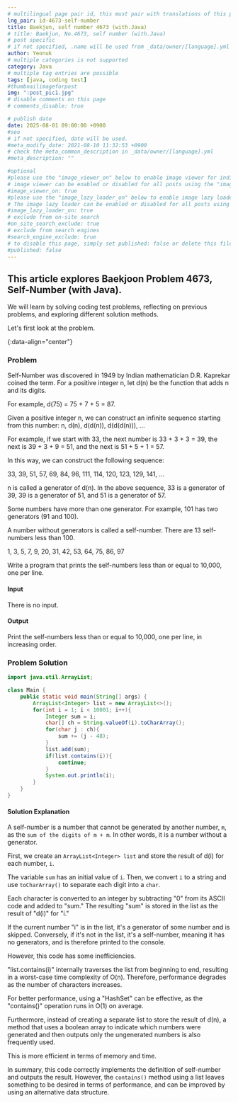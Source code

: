 ```yaml
---
# multilingual page pair id, this must pair with translations of this page. (This name must be unique)
lng_pair: id-4673-self-number
title: Baekjun, self number 4673 (with.Java)
# title: Baekjun, No.4673, self number (with.Java)
# post specific
# if not specified, .name will be used from _data/owner/[language].yml
author: Yeonuk
# multiple categories is not supported
category: Java
# multiple tag entries are possible
tags: [java, coding test]
#thumbnailimageforpost
img: ":post_pic1.jpg"
# disable comments on this page
# comments_disable: true

# publish date
date: 2025-08-01 09:00:00 +0900
#seo
# if not specified, date will be used.
#meta_modify_date: 2021-08-10 11:32:53 +0900
# check the meta_common_description in _data/owner/[language].yml
#meta_description: ""

#optional
#please use the "image_viewer_on" below to enable image viewer for individual pages or posts (_posts/ or [language]/_posts folders).
# image viewer can be enabled or disabled for all posts using the "image_viewer_posts: true" setting in _data/conf/main.yml.
#image_viewer_on: true
#please use the "image_lazy_loader_on" below to enable image lazy loader for individual pages or posts (_posts/ or [language]/_posts folders).
# The image lazy loader can be enabled or disabled for all posts using the "image_lazy_loader_posts: true" setting in _data/conf/main.yml.
#image_lazy_loader_on: true
# exclude from on-site search
#on_site_search_exclude: true
# exclude from search engines
#search_engine_exclude: true
# to disable this page, simply set published: false or delete this file
#published: false
---
```


<!-- outline-start -->

## This article explores Baekjoon Problem 4673, Self-Number (with Java).

We will learn by solving coding test problems, reflecting on previous problems, and exploring different solution methods.

Let's first look at the problem.

{:data-align="center"}

<!-- outline-end -->

### Problem

Self-Number was discovered in 1949 by Indian mathematician D.R. Kaprekar coined the term. For a positive integer n, let d(n) be the function that adds n and its digits.

For example, d(75) = 75 + 7 + 5 = 87.

Given a positive integer n, we can construct an infinite sequence starting from this number: n, d(n), d(d(n)), d(d(d(n))), ...

For example, if we start with 33, the next number is 33 + 3 + 3 = 39, the next is 39 + 3 + 9 = 51, and the next is 51 + 5 + 1 = 57.

In this way, we can construct the following sequence:

33, 39, 51, 57, 69, 84, 96, 111, 114, 120, 123, 129, 141, ...

n is called a generator of d(n). In the above sequence, 33 is a generator of 39, 39 is a generator of 51, and 51 is a generator of 57.

Some numbers have more than one generator. For example, 101 has two generators (91 and 100).

A number without generators is called a self-number. There are 13 self-numbers less than 100.

1, 3, 5, 7, 9, 20, 31, 42, 53, 64, 75, 86, 97

Write a program that prints the self-numbers less than or equal to 10,000, one per line.

#### Input

There is no input.

#### Output

Print the self-numbers less than or equal to 10,000, one per line, in increasing order.

### Problem Solution

```java
import java.util.ArrayList;

class Main {
    public static void main(String[] args) {
        ArrayList<Integer> list = new ArrayList<>();
        for(int i = 1; i < 10001; i++){
            Integer sum = i;
            char[] ch = String.valueOf(i).toCharArray();
            for(char j : ch){
                sum += (j - 48);
            }
            list.add(sum);
            if(list.contains(i)){
                continue;
            }
            System.out.println(i);
        }
    }
}
```

#### Solution Explanation

A self-number is a number that cannot be generated by another number, `m`, as the `sum of the digits of m + m`. In other words, it is a number without a generator.

First, we create an `ArrayList<Integer> list` and store the result of d(i) for each number, `i`.

The variable `sum` has an initial value of `i`. Then, we convert `i` to a string and use `toCharArray()` to separate each digit into a `char`.

Each character is converted to an integer by subtracting "0" from its ASCII code and added to "sum." The resulting "sum" is stored in the list as the result of "d(i)" for "i."

If the current number "i" is in the list, it's a generator of some number and is skipped. Conversely, if it's not in the list, it's a self-number, meaning it has no generators, and is therefore printed to the console.

However, this code has some inefficiencies.

"list.contains(i)" internally traverses the list from beginning to end, resulting in a worst-case time complexity of O(n). Therefore, performance degrades as the number of characters increases.

For better performance, using a "HashSet" can be effective, as the "contains()" operation runs in O(1) on average.

Furthermore, instead of creating a separate list to store the result of d(n), a method that uses a boolean array to indicate which numbers were generated and then outputs only the ungenerated numbers is also frequently used.

This is more efficient in terms of memory and time.

In summary, this code correctly implements the definition of self-number and outputs the result. However, the `contains()` method using a list leaves something to be desired in terms of performance, and can be improved by using an alternative data structure.
